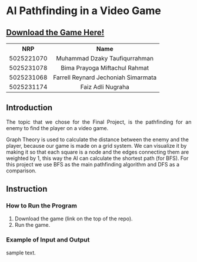 # AI Pathfinding in a Video Game
## <a href="google.com">Download the Game Here! </a> 

<table align="center">
  <tr>
    <th style="text-align:center">NRP</th>
    <th style="text-align:center">Name</th>
  </tr>
  <tr>
    <td style="text-align:center">5025221070</td>
    <td style="text-align:center">Muhammad Dzaky Taufiqurrahman</td>
  </tr>
  <tr>
    <td style="text-align:center">5025231078</td>
    <td style="text-align:center">Bima Prayoga Miftachul Rahmat</td>
  </tr>
  <tr>
    <td style="text-align:center">5025231068</td>
    <td style="text-align:center">Farrell Reynard Jechoniah Simarmata</td>
  </tr>
  <tr>
    <td style="text-align:center">5025231174</td>
    <td style="text-align:center">Faiz Adli Nugraha</td>
  </tr>
</table>

</div>

## Introduction

<p align="justify">
The topic that we chose for the Final Project, is the pathfinding for an enemy to find the player on a video game.  
  
Graph Theory is used to calculate the distance between the enemy and the player, because our game is made on a grid system. We can visualize it by making it so that each square is a node and the edges connecting them are weighted by 1, this way the AI can calculate the shortest path (for BFS). For this project we use BFS as the main pathfinding algorithm and DFS as a comparison.
</p>

## Instruction  
### How to Run the Program
<p align="justify">
  
1. Download the game (link on the top of the repo).  
2. Run the game.
</p>

### Example of Input and Output
<p align="justify">
sample text.  
</p>
